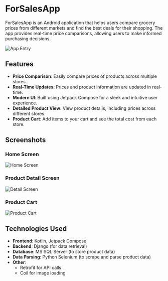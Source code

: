 # ForSalesApp

ForSalesApp is an Android application that helps users compare grocery prices from different markets and find the best deals for their shopping. The app provides real-time price comparisons, allowing users to make informed purchasing decisions.


![App Entry](ScreenShots/Entry.jpg)


## Features

- **Price Comparison**: Easily compare prices of products across multiple stores.
- **Real-Time Updates**: Prices and product information are updated in real-time.
- **Modern UI**: Built using Jetpack Compose for a sleek and intuitive user experience.
- **Detailed Product View**: View product details, including prices across different stores.
- **Product Cart**: Add items to your cart and see the total cost from each store.

## Screenshots

### Home Screen
![Home Screen](ScreenShots/Home.jpg)

### Product Detail Screen
![Detail Screen](ScreenShots/Detail.jpg)

### Product Cart
![Product Cart](ScreenShots/Cart.jpg)

## Technologies Used

- **Frontend**: Kotlin, Jetpack Compose
- **Backend**: Django (for data retrieval)
- **Database**: MS SQL Server (to store product data)
- **Data Parsing**: Python Selenium (to scrape and parse product data)
- **Other**: 
  - Retrofit for API calls
  - Coil for image loading
